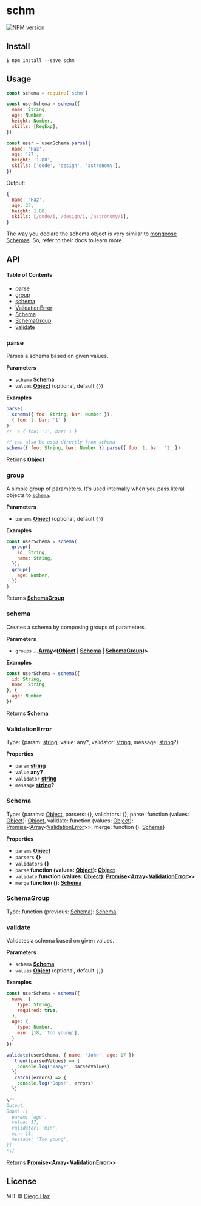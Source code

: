# schm

[![NPM version](https://img.shields.io/npm/v/schm.svg?style=flat-square)](https://npmjs.org/package/schm)

## Install

    $ npm install --save schm

## Usage

```js
const schema = require('schm')

const userSchema = schema({
  name: String,
  age: Number,
  height: Number,
  skills: [RegExp],
})

const user = userSchema.parse({ 
  name: 'Haz', 
  age: '27', 
  height: '1.88', 
  skills: ['code', 'design', 'astronomy'],
})
```

Output:

```js
{
  name: 'Haz',
  age: 27,
  height: 1.88,
  skills: [/code/i, /design/i, /astronomy/i],
}
```

The way you declare the schema object is very similar to [mongoose Schemas](http://mongoosejs.com/docs/guide.html). So, refer to their docs to learn more.

## API

<!-- Generated by documentation.js. Update this documentation by updating the source code. -->

#### Table of Contents

-   [parse](#parse)
-   [group](#group)
-   [schema](#schema)
-   [ValidationError](#validationerror)
-   [Schema](#schema-1)
-   [SchemaGroup](#schemagroup)
-   [validate](#validate)

### parse

Parses a schema based on given values.

**Parameters**

-   `schema` **[Schema](#schema)** 
-   `values` **[Object](https://developer.mozilla.org/docs/Web/JavaScript/Reference/Global_Objects/Object)**  (optional, default `{}`)

**Examples**

```javascript
parse(
  schema({ foo: String, bar: Number }),
  { foo: 1, bar: '1' }
)
// -> { foo: '1', bar: 1 }

// can also be used directly from schema
schema({ foo: String, bar: Number }).parse({ foo: 1, bar: '1' })
```

Returns **[Object](https://developer.mozilla.org/docs/Web/JavaScript/Reference/Global_Objects/Object)** 

### group

A simple group of parameters. It's used internally when you pass literal
objects to [`schema`](#schema).

**Parameters**

-   `params` **[Object](https://developer.mozilla.org/docs/Web/JavaScript/Reference/Global_Objects/Object)**  (optional, default `{}`)

**Examples**

```javascript
const userSchema = schema(
  group({
    id: String,
    name: String,
  }),
  group({
    age: Number,
  })
)
```

Returns **[SchemaGroup](#schemagroup)** 

### schema

Creates a schema by composing groups of parameters.

**Parameters**

-   `groups` **...[Array](https://developer.mozilla.org/docs/Web/JavaScript/Reference/Global_Objects/Array)&lt;([Object](https://developer.mozilla.org/docs/Web/JavaScript/Reference/Global_Objects/Object) \| [Schema](#schema) \| [SchemaGroup](#schemagroup))>** 

**Examples**

```javascript
const userSchema = schema({
  id: String,
  name: String,
}, {
  age: Number
})
```

Returns **[Schema](#schema)** 

### ValidationError

Type: {param: [string](https://developer.mozilla.org/docs/Web/JavaScript/Reference/Global_Objects/String), value: any?, validator: [string](https://developer.mozilla.org/docs/Web/JavaScript/Reference/Global_Objects/String), message: [string](https://developer.mozilla.org/docs/Web/JavaScript/Reference/Global_Objects/String)?}

**Properties**

-   `param` **[string](https://developer.mozilla.org/docs/Web/JavaScript/Reference/Global_Objects/String)** 
-   `value` **any?** 
-   `validator` **[string](https://developer.mozilla.org/docs/Web/JavaScript/Reference/Global_Objects/String)** 
-   `message` **[string](https://developer.mozilla.org/docs/Web/JavaScript/Reference/Global_Objects/String)?** 

### Schema

Type: {params: [Object](https://developer.mozilla.org/docs/Web/JavaScript/Reference/Global_Objects/Object), parsers: {}, validators: {}, parse: function (values: [Object](https://developer.mozilla.org/docs/Web/JavaScript/Reference/Global_Objects/Object)): [Object](https://developer.mozilla.org/docs/Web/JavaScript/Reference/Global_Objects/Object), validate: function (values: [Object](https://developer.mozilla.org/docs/Web/JavaScript/Reference/Global_Objects/Object)): [Promise](https://developer.mozilla.org/docs/Web/JavaScript/Reference/Global_Objects/Promise)&lt;[Array](https://developer.mozilla.org/docs/Web/JavaScript/Reference/Global_Objects/Array)&lt;[ValidationError](#validationerror)>>, merge: function (): [Schema](#schema)}

**Properties**

-   `params` **[Object](https://developer.mozilla.org/docs/Web/JavaScript/Reference/Global_Objects/Object)** 
-   `parsers` **{}** 
-   `validators` **{}** 
-   `parse` **function (values: [Object](https://developer.mozilla.org/docs/Web/JavaScript/Reference/Global_Objects/Object)): [Object](https://developer.mozilla.org/docs/Web/JavaScript/Reference/Global_Objects/Object)** 
-   `validate` **function (values: [Object](https://developer.mozilla.org/docs/Web/JavaScript/Reference/Global_Objects/Object)): [Promise](https://developer.mozilla.org/docs/Web/JavaScript/Reference/Global_Objects/Promise)&lt;[Array](https://developer.mozilla.org/docs/Web/JavaScript/Reference/Global_Objects/Array)&lt;[ValidationError](#validationerror)>>** 
-   `merge` **function (): [Schema](#schema)** 

### SchemaGroup

Type: function (previous: [Schema](#schema)): [Schema](#schema)

### validate

Validates a schema based on given values.

**Parameters**

-   `schema` **[Schema](#schema)** 
-   `values` **[Object](https://developer.mozilla.org/docs/Web/JavaScript/Reference/Global_Objects/Object)**  (optional, default `{}`)

**Examples**

```javascript
const userSchema = schema({
  name: {
    type: String,
    required: true,
  },
  age: {
    type: Number,
    min: [18, 'Too young'],
  }
})

validate(userSchema, { name: 'John', age: 17 })
  .then((parsedValues) => {
    console.log('Yaay!', parsedValues)
  })
  .catch((errors) => {
    console.log('Oops!', errors)
  })

\/*
Output:
Oops! [{
  param: 'age',
  value: 17,
  validator: 'min',
  min: 18,
  message: 'Too young',
}]
*\/
```

Returns **[Promise](https://developer.mozilla.org/docs/Web/JavaScript/Reference/Global_Objects/Promise)&lt;[Array](https://developer.mozilla.org/docs/Web/JavaScript/Reference/Global_Objects/Array)&lt;[ValidationError](#validationerror)>>** 

## License

MIT © [Diego Haz](https://github.com/diegohaz)
